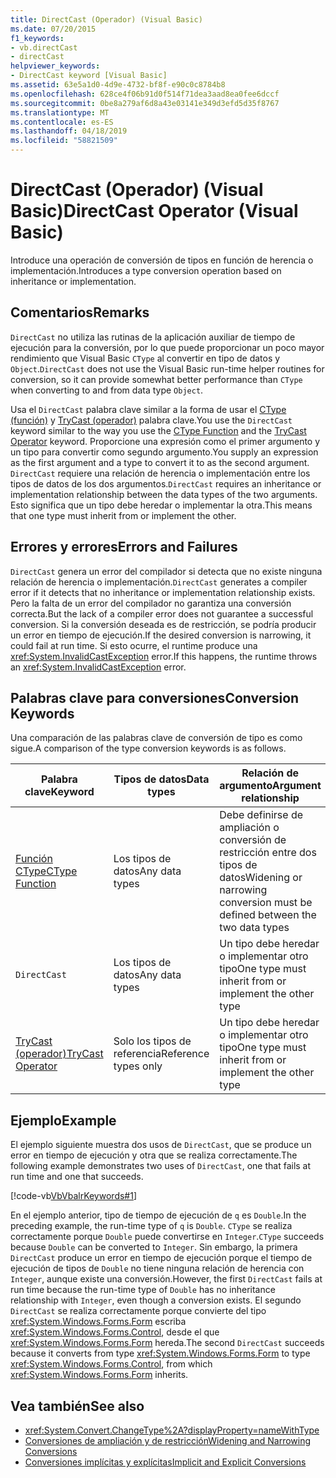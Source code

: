 ```yaml
---
title: DirectCast (Operador) (Visual Basic)
ms.date: 07/20/2015
f1_keywords:
- vb.directCast
- directCast
helpviewer_keywords:
- DirectCast keyword [Visual Basic]
ms.assetid: 63e5a1d0-4d9e-4732-bf8f-e90c0c8784b8
ms.openlocfilehash: 628ce4f06b91d0f514f71dea3aad8ea0fee6dccf
ms.sourcegitcommit: 0be8a279af6d8a43e03141e349d3efd5d35f8767
ms.translationtype: MT
ms.contentlocale: es-ES
ms.lasthandoff: 04/18/2019
ms.locfileid: "58821509"
---
```

# <a name="directcast-operator-visual-basic"></a><span data-ttu-id="5a68a-102">DirectCast (Operador) (Visual Basic)</span><span class="sxs-lookup"><span data-stu-id="5a68a-102">DirectCast Operator (Visual Basic)</span></span>
<span data-ttu-id="5a68a-103">Introduce una operación de conversión de tipos en función de herencia o implementación.</span><span class="sxs-lookup"><span data-stu-id="5a68a-103">Introduces a type conversion operation based on inheritance or implementation.</span></span>  
  
## <a name="remarks"></a><span data-ttu-id="5a68a-104">Comentarios</span><span class="sxs-lookup"><span data-stu-id="5a68a-104">Remarks</span></span>  
 <span data-ttu-id="5a68a-105">`DirectCast` no utiliza las rutinas de la aplicación auxiliar de tiempo de ejecución para la conversión, por lo que puede proporcionar un poco mayor rendimiento que Visual Basic `CType` al convertir en tipo de datos y `Object`.</span><span class="sxs-lookup"><span data-stu-id="5a68a-105">`DirectCast` does not use the Visual Basic run-time helper routines for conversion, so it can provide somewhat better performance than `CType` when converting to and from data type `Object`.</span></span>  
  
 <span data-ttu-id="5a68a-106">Usa el `DirectCast` palabra clave similar a la forma de usar el [CType (función)](../../../visual-basic/language-reference/functions/ctype-function.md) y [TryCast (operador)](../../../visual-basic/language-reference/operators/trycast-operator.md) palabra clave.</span><span class="sxs-lookup"><span data-stu-id="5a68a-106">You use the `DirectCast` keyword similar to the way you use the [CType Function](../../../visual-basic/language-reference/functions/ctype-function.md) and the [TryCast Operator](../../../visual-basic/language-reference/operators/trycast-operator.md) keyword.</span></span> <span data-ttu-id="5a68a-107">Proporcione una expresión como el primer argumento y un tipo para convertir como segundo argumento.</span><span class="sxs-lookup"><span data-stu-id="5a68a-107">You supply an expression as the first argument and a type to convert it to as the second argument.</span></span> <span data-ttu-id="5a68a-108">`DirectCast` requiere una relación de herencia o implementación entre los tipos de datos de los dos argumentos.</span><span class="sxs-lookup"><span data-stu-id="5a68a-108">`DirectCast` requires an inheritance or implementation relationship between the data types of the two arguments.</span></span> <span data-ttu-id="5a68a-109">Esto significa que un tipo debe heredar o implementar la otra.</span><span class="sxs-lookup"><span data-stu-id="5a68a-109">This means that one type must inherit from or implement the other.</span></span>  
  
## <a name="errors-and-failures"></a><span data-ttu-id="5a68a-110">Errores y errores</span><span class="sxs-lookup"><span data-stu-id="5a68a-110">Errors and Failures</span></span>  
 <span data-ttu-id="5a68a-111">`DirectCast` genera un error del compilador si detecta que no existe ninguna relación de herencia o implementación.</span><span class="sxs-lookup"><span data-stu-id="5a68a-111">`DirectCast` generates a compiler error if it detects that no inheritance or implementation relationship exists.</span></span> <span data-ttu-id="5a68a-112">Pero la falta de un error del compilador no garantiza una conversión correcta.</span><span class="sxs-lookup"><span data-stu-id="5a68a-112">But the lack of a compiler error does not guarantee a successful conversion.</span></span> <span data-ttu-id="5a68a-113">Si la conversión deseada es de restricción, se podría producir un error en tiempo de ejecución.</span><span class="sxs-lookup"><span data-stu-id="5a68a-113">If the desired conversion is narrowing, it could fail at run time.</span></span> <span data-ttu-id="5a68a-114">Si esto ocurre, el runtime produce una <xref:System.InvalidCastException> error.</span><span class="sxs-lookup"><span data-stu-id="5a68a-114">If this happens, the runtime throws an <xref:System.InvalidCastException> error.</span></span>  
  
## <a name="conversion-keywords"></a><span data-ttu-id="5a68a-115">Palabras clave para conversiones</span><span class="sxs-lookup"><span data-stu-id="5a68a-115">Conversion Keywords</span></span>  
 <span data-ttu-id="5a68a-116">Una comparación de las palabras clave de conversión de tipo es como sigue.</span><span class="sxs-lookup"><span data-stu-id="5a68a-116">A comparison of the type conversion keywords is as follows.</span></span>  
  
|<span data-ttu-id="5a68a-117">Palabra clave</span><span class="sxs-lookup"><span data-stu-id="5a68a-117">Keyword</span></span>|<span data-ttu-id="5a68a-118">Tipos de datos</span><span class="sxs-lookup"><span data-stu-id="5a68a-118">Data types</span></span>|<span data-ttu-id="5a68a-119">Relación de argumento</span><span class="sxs-lookup"><span data-stu-id="5a68a-119">Argument relationship</span></span>|<span data-ttu-id="5a68a-120">Error de tiempo de ejecución</span><span class="sxs-lookup"><span data-stu-id="5a68a-120">Run-time failure</span></span>|  
|---|---|---|---|  
|[<span data-ttu-id="5a68a-121">Función CType</span><span class="sxs-lookup"><span data-stu-id="5a68a-121">CType Function</span></span>](../../../visual-basic/language-reference/functions/ctype-function.md)|<span data-ttu-id="5a68a-122">Los tipos de datos</span><span class="sxs-lookup"><span data-stu-id="5a68a-122">Any data types</span></span>|<span data-ttu-id="5a68a-123">Debe definirse de ampliación o conversión de restricción entre dos tipos de datos</span><span class="sxs-lookup"><span data-stu-id="5a68a-123">Widening or narrowing conversion must be defined between the two data types</span></span>|<span data-ttu-id="5a68a-124">Se produce <xref:System.InvalidCastException></span><span class="sxs-lookup"><span data-stu-id="5a68a-124">Throws <xref:System.InvalidCastException></span></span>|  
|`DirectCast`|<span data-ttu-id="5a68a-125">Los tipos de datos</span><span class="sxs-lookup"><span data-stu-id="5a68a-125">Any data types</span></span>|<span data-ttu-id="5a68a-126">Un tipo debe heredar o implementar otro tipo</span><span class="sxs-lookup"><span data-stu-id="5a68a-126">One type must inherit from or implement the other type</span></span>|<span data-ttu-id="5a68a-127">Se produce <xref:System.InvalidCastException></span><span class="sxs-lookup"><span data-stu-id="5a68a-127">Throws <xref:System.InvalidCastException></span></span>|  
|[<span data-ttu-id="5a68a-128">TryCast (operador)</span><span class="sxs-lookup"><span data-stu-id="5a68a-128">TryCast Operator</span></span>](../../../visual-basic/language-reference/operators/trycast-operator.md)|<span data-ttu-id="5a68a-129">Solo los tipos de referencia</span><span class="sxs-lookup"><span data-stu-id="5a68a-129">Reference types only</span></span>|<span data-ttu-id="5a68a-130">Un tipo debe heredar o implementar otro tipo</span><span class="sxs-lookup"><span data-stu-id="5a68a-130">One type must inherit from or implement the other type</span></span>|<span data-ttu-id="5a68a-131">Devuelve [nada](../../../visual-basic/language-reference/nothing.md)</span><span class="sxs-lookup"><span data-stu-id="5a68a-131">Returns [Nothing](../../../visual-basic/language-reference/nothing.md)</span></span>|  
  
## <a name="example"></a><span data-ttu-id="5a68a-132">Ejemplo</span><span class="sxs-lookup"><span data-stu-id="5a68a-132">Example</span></span>  
 <span data-ttu-id="5a68a-133">El ejemplo siguiente muestra dos usos de `DirectCast`, que se produce un error en tiempo de ejecución y otra que se realiza correctamente.</span><span class="sxs-lookup"><span data-stu-id="5a68a-133">The following example demonstrates two uses of `DirectCast`, one that fails at run time and one that succeeds.</span></span>  
  
 [!code-vb[VbVbalrKeywords#1](~/samples/snippets/visualbasic/VS_Snippets_VBCSharp/VbVbalrKeywords/VB/Class1.vb#1)]  
  
 <span data-ttu-id="5a68a-134">En el ejemplo anterior, tipo de tiempo de ejecución de `q` es `Double`.</span><span class="sxs-lookup"><span data-stu-id="5a68a-134">In the preceding example, the run-time type of `q` is `Double`.</span></span> <span data-ttu-id="5a68a-135">`CType` se realiza correctamente porque `Double` puede convertirse en `Integer`.</span><span class="sxs-lookup"><span data-stu-id="5a68a-135">`CType` succeeds because `Double` can be converted to `Integer`.</span></span> <span data-ttu-id="5a68a-136">Sin embargo, la primera `DirectCast` produce un error en tiempo de ejecución porque el tiempo de ejecución de tipos de `Double` no tiene ninguna relación de herencia con `Integer`, aunque existe una conversión.</span><span class="sxs-lookup"><span data-stu-id="5a68a-136">However, the first `DirectCast` fails at run time because the run-time type of `Double` has no inheritance relationship with `Integer`, even though a conversion exists.</span></span> <span data-ttu-id="5a68a-137">El segundo `DirectCast` se realiza correctamente porque convierte del tipo <xref:System.Windows.Forms.Form> escriba <xref:System.Windows.Forms.Control>, desde el que <xref:System.Windows.Forms.Form> hereda.</span><span class="sxs-lookup"><span data-stu-id="5a68a-137">The second `DirectCast` succeeds because it converts from type <xref:System.Windows.Forms.Form> to type <xref:System.Windows.Forms.Control>, from which <xref:System.Windows.Forms.Form> inherits.</span></span>  
  
## <a name="see-also"></a><span data-ttu-id="5a68a-138">Vea también</span><span class="sxs-lookup"><span data-stu-id="5a68a-138">See also</span></span>

- <xref:System.Convert.ChangeType%2A?displayProperty=nameWithType>
- [<span data-ttu-id="5a68a-139">Conversiones de ampliación y de restricción</span><span class="sxs-lookup"><span data-stu-id="5a68a-139">Widening and Narrowing Conversions</span></span>](../../../visual-basic/programming-guide/language-features/data-types/widening-and-narrowing-conversions.md)
- [<span data-ttu-id="5a68a-140">Conversiones implícitas y explícitas</span><span class="sxs-lookup"><span data-stu-id="5a68a-140">Implicit and Explicit Conversions</span></span>](../../../visual-basic/programming-guide/language-features/data-types/implicit-and-explicit-conversions.md)
